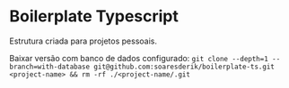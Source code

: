 # Boilerplate Typescript

Estrutura criada para projetos pessoais.

Baixar versão com banco de dados configurado:
`git clone --depth=1 --branch=with-database git@github.com:soaresderik/boilerplate-ts.git <project-name> && rm -rf ./<project-name/.git`
